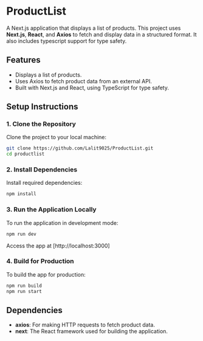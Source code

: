 # ProductList

A Next.js application that displays a list of products. This project uses **Next.js**, **React**, and **Axios** to fetch and display data in a structured format. It also includes typescript support for type safety.

## Features

- Displays a list of products.
- Uses Axios to fetch product data from an external API.
- Built with Next.js and React, using TypeScript for type safety.

## Setup Instructions

### 1. Clone the Repository

Clone the project to your local machine:

```bash
git clone https://github.com/Lalit9025/ProductList.git
cd productlist
```

### 2. Install Dependencies

Install required dependencies:

```bash
npm install
```

### 3. Run the Application Locally

To run the application in development mode:

```bash
npm run dev
```

Access the app at [http://localhost:3000]

### 4. Build for Production

To build the app for production:

```bash
npm run build
npm run start
```

## Dependencies

- **axios**: For making HTTP requests to fetch product data.
- **next**: The React framework used for building the application.


